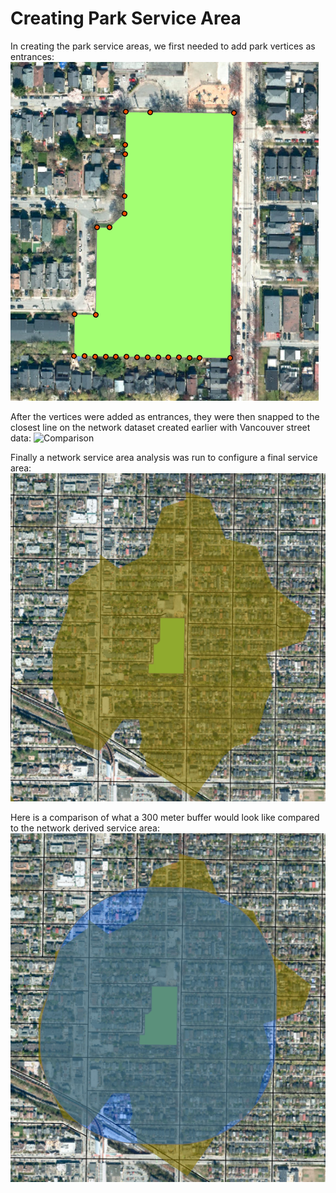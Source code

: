# Creating Park Service Area

In creating the park service areas, we first needed to add park vertices as entrances:
![Comparison](./Photos/ParkVertices.png)

After the vertices were added as entrances, they were then snapped to the closest line on the network dataset created earlier with Vancouver street data:
![Comparison](../Photos/ParkNetwrokEntrances.png)

Finally a network service area analysis was run to configure a final service area:
![Comparison](/Photos/ParkServiceArea.png)

Here is a comparison of what a 300 meter buffer would look like compared to the network derived service area:
![Comparison](Photos/ParkBufferAndServiceArea.png)
